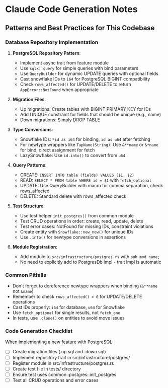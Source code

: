 # Claude Code Generation Notes

## Patterns and Best Practices for This Codebase

### Database Repository Implementation

1. **PostgreSQL Repository Pattern**:
   - Implement async trait from feature module
   - Use `sqlx::query` for simple queries with bind parameters
   - Use `QueryBuilder` for dynamic UPDATE queries with optional fields
   - Cast snowflake IDs to `i64` for PostgreSQL BIGINT compatibility
   - Check `rows_affected()` for UPDATE/DELETE to return `AppError::NotFound` when appropriate

2. **Migration Files**:
   - Up migrations: Create tables with BIGINT PRIMARY KEY for IDs
   - Add UNIQUE constraint for fields that should be unique (e.g., name)
   - Down migrations: Simply DROP TABLE

3. **Type Conversions**:
   - Snowflake IDs: `*id as i64` for binding, `id as u64` after fetching
   - For newtype wrappers like `TapName(String)`: Use `&**name` or `&*name` for bind, direct assignment for fetch
   - LazySnowflake: Use `id.into()` to convert from `u64`

4. **Query Patterns**:
   - CREATE: `INSERT INTO table (fields) VALUES ($1, $2)`
   - READ: `SELECT * FROM table WHERE id = $1` with `fetch_optional`
   - UPDATE: Use QueryBuilder with macro for comma separation, check rows_affected
   - DELETE: Standard delete with rows_affected check

5. **Test Structure**:
   - Use test helper `init_postgres()` from common module
   - Test CRUD operations in order: create, read, update, delete
   - Test error cases: NotFound for missing IDs, constraint violations
   - Create entity with `Snowflake::new_now()` for unique IDs
   - Use `.into()` for newtype conversions in assertions

6. **Module Registration**:
   - Add module to `src/infrastructure/postgres.rs` with `pub mod name;`
   - No need to explicitly add to PostgresDb impl - trait impl is automatic

### Common Pitfalls

- Don't forget to dereference newtype wrappers when binding (`&**name` not `&name`)
- Remember to check `rows_affected() > 0` for UPDATE/DELETE operations
- Cast IDs properly: `i64` for database, `u64` for Snowflake
- Use `fetch_optional` for single results, not `fetch_one`
- In tests, use `.clone()` on entities to avoid move issues

### Code Generation Checklist

When implementing a new feature with PostgreSQL:
- [ ] Create migration files (.up.sql and .down.sql)
- [ ] Implement repository trait in src/infrastructure/postgres/
- [ ] Register module in src/infrastructure/postgres.rs
- [ ] Create test file in tests/ directory
- [ ] Ensure test uses common::postgres::init_postgres
- [ ] Test all CRUD operations and error cases
